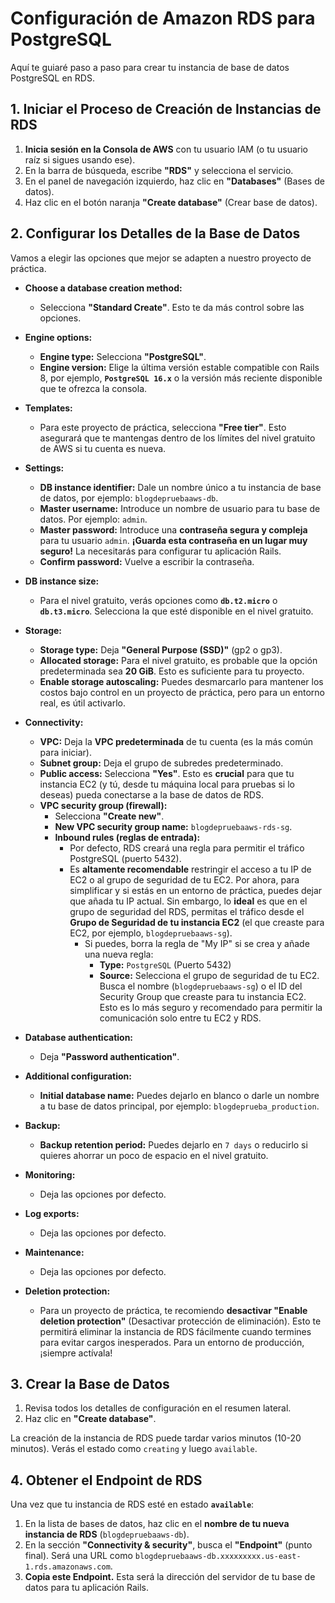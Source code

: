 # Configuración de Amazon RDS para PostgreSQL

Aquí te guiaré paso a paso para crear tu instancia de base de datos PostgreSQL en RDS.

## 1. Iniciar el Proceso de Creación de Instancias de RDS

1. **Inicia sesión en la Consola de AWS** con tu usuario IAM (o tu usuario raíz si sigues usando ese).
2. En la barra de búsqueda, escribe **"RDS"** y selecciona el servicio.
3. En el panel de navegación izquierdo, haz clic en **"Databases"** (Bases de datos).
4. Haz clic en el botón naranja **"Create database"** (Crear base de datos).

## 2. Configurar los Detalles de la Base de Datos

Vamos a elegir las opciones que mejor se adapten a nuestro proyecto de práctica.

- **Choose a database creation method:**

  - Selecciona **"Standard Create"**. Esto te da más control sobre las opciones.

- **Engine options:**

  - **Engine type:** Selecciona **"PostgreSQL"**.
  - **Engine version:** Elige la última versión estable compatible con Rails 8, por ejemplo, **`PostgreSQL 16.x`** o la versión más reciente disponible que te ofrezca la consola.

- **Templates:**

  - Para este proyecto de práctica, selecciona **"Free tier"**. Esto asegurará que te mantengas dentro de los límites del nivel gratuito de AWS si tu cuenta es nueva.

- **Settings:**

  - **DB instance identifier:** Dale un nombre único a tu instancia de base de datos, por ejemplo: `blogdepruebaaws-db`.
  - **Master username:** Introduce un nombre de usuario para tu base de datos. Por ejemplo: `admin`.
  - **Master password:** Introduce una **contraseña segura y compleja** para tu usuario `admin`. **¡Guarda esta contraseña en un lugar muy seguro!** La necesitarás para configurar tu aplicación Rails.
  - **Confirm password:** Vuelve a escribir la contraseña.

- **DB instance size:**

  - Para el nivel gratuito, verás opciones como **`db.t2.micro`** o **`db.t3.micro`**. Selecciona la que esté disponible en el nivel gratuito.

- **Storage:**

  - **Storage type:** Deja **"General Purpose (SSD)"** (gp2 o gp3).
  - **Allocated storage:** Para el nivel gratuito, es probable que la opción predeterminada sea **20 GiB**. Esto es suficiente para tu proyecto.
  - **Enable storage autoscaling:** Puedes desmarcarlo para mantener los costos bajo control en un proyecto de práctica, pero para un entorno real, es útil activarlo.

- **Connectivity:**

  - **VPC:** Deja la **VPC predeterminada** de tu cuenta (es la más común para iniciar).
  - **Subnet group:** Deja el grupo de subredes predeterminado.
  - **Public access:** Selecciona **"Yes"**. Esto es **crucial** para que tu instancia EC2 (y tú, desde tu máquina local para pruebas si lo deseas) pueda conectarse a la base de datos de RDS.
  - **VPC security group (firewall):**
    - Selecciona **"Create new"**.
    - **New VPC security group name:** `blogdepruebaaws-rds-sg`.
    - **Inbound rules (reglas de entrada):**
      - Por defecto, RDS creará una regla para permitir el tráfico PostgreSQL (puerto 5432).
      - Es **altamente recomendable** restringir el acceso a tu IP de EC2 o al grupo de seguridad de tu EC2. Por ahora, para simplificar y si estás en un entorno de práctica, puedes dejar que añada tu IP actual. Sin embargo, lo **ideal** es que en el grupo de seguridad del RDS, permitas el tráfico desde el **Grupo de Seguridad de tu instancia EC2** (el que creaste para EC2, por ejemplo, `blogdepruebaaws-sg`).
        - Si puedes, borra la regla de "My IP" si se crea y añade una nueva regla:
          - **Type:** `PostgreSQL` (Puerto 5432)
          - **Source:** Selecciona el grupo de seguridad de tu EC2. Busca el nombre (`blogdepruebaaws-sg`) o el ID del Security Group que creaste para tu instancia EC2. Esto es lo más seguro y recomendado para permitir la comunicación solo entre tu EC2 y RDS.

- **Database authentication:**

  - Deja **"Password authentication"**.

- **Additional configuration:**

  - **Initial database name:** Puedes dejarlo en blanco o darle un nombre a tu base de datos principal, por ejemplo: `blogdeprueba_production`.

- **Backup:**

  - **Backup retention period:** Puedes dejarlo en `7 days` o reducirlo si quieres ahorrar un poco de espacio en el nivel gratuito.

- **Monitoring:**

  - Deja las opciones por defecto.

- **Log exports:**

  - Deja las opciones por defecto.

- **Maintenance:**

  - Deja las opciones por defecto.

- **Deletion protection:**
  - Para un proyecto de práctica, te recomiendo **desactivar "Enable deletion protection"** (Desactivar protección de eliminación). Esto te permitirá eliminar la instancia de RDS fácilmente cuando termines para evitar cargos inesperados. Para un entorno de producción, ¡siempre actívala!

## 3. Crear la Base de Datos

1. Revisa todos los detalles de configuración en el resumen lateral.
2. Haz clic en **"Create database"**.

La creación de la instancia de RDS puede tardar varios minutos (10-20 minutos). Verás el estado como `creating` y luego `available`.

## 4. Obtener el Endpoint de RDS

Una vez que tu instancia de RDS esté en estado **`available`**:

1. En la lista de bases de datos, haz clic en el **nombre de tu nueva instancia de RDS** (`blogdepruebaaws-db`).
2. En la sección **"Connectivity & security"**, busca el **"Endpoint"** (punto final). Será una URL como `blogdepruebaaws-db.xxxxxxxxx.us-east-1.rds.amazonaws.com`.
3. **Copia este Endpoint.** Esta será la dirección del servidor de tu base de datos para tu aplicación Rails.
